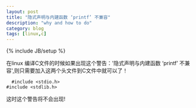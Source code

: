 ```yaml
---
layout: post
title: "隐式声明与内建函数 ‘printf’ 不兼容"
description: "why and how to do"
category: blog 
tags: [linux,c]
---
```

{% include JB/setup %}

在linux 编译C文件的时候如果出现这个警告：'隐式声明与内建函数 ‘printf’ 不兼容',则只需要加入这两个头文件到C文件中就可以了！

      #include <stdio.h>
	#include <stdlib.h>


这时这个警告将不会出现!
